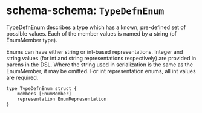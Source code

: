 # schema-schema: `TypeDefnEnum`

TypeDefnEnum describes a type which has a known, pre-defined set of possible values.
Each of the member values is named by a string (of EnumMember type).

Enums can have either string or int-based representations.
Integer and string values (for int and string representations respectively)
are provided in parens in the DSL. Where the string used in serialization is
the same as the EnumMember, it may be omitted. For int representation enums,
all int values are required.


```ipldsch
type TypeDefnEnum struct {
	members [EnumMember]
	representation EnumRepresentation
}
```
